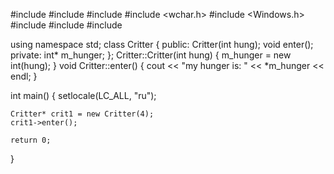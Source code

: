#include <iostream>
#include <cstdlib>
#include <ctime>
#include <wchar.h>
#include <Windows.h>
#include <algorithm>
#include <vector>
#include <string>

using namespace std;
class Critter {
public:
    Critter(int hung);
    void enter();
private:
    int* m_hunger;
};
Critter::Critter(int hung) {
    m_hunger = new int(hung);
}
void Critter::enter() {
    cout << "my hunger is: " << *m_hunger << endl;
} 


int main()
{
    setlocale(LC_ALL, "ru");
    
    Critter* crit1 = new Critter(4);
    crit1->enter();

    return 0;
}
